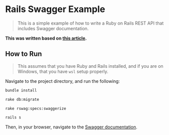 # Rails Swagger Example

> This is a simple example of how to write a Ruby on Rails REST API that includes Swagger documentation.

**This was written based on [this article](https://medium.com/@sushildamdhere/how-to-document-rest-apis-with-swagger-and-ruby-on-rails-ae4e13177f5d).**

## How to Run

> This assumes that you have Ruby and Rails installed, and if you are on Windows, that you have `wsl` setup properly.

Navigate to the project directory, and run the following:
```bash
bundle install
```
```bash
rake db:migrate
```
```bash
rake rswag:specs:swaggerize
```
```bash
rails s
```

Then, in your browser, navigate to the [Swagger documentation](http://localhost:3000/api-docs).